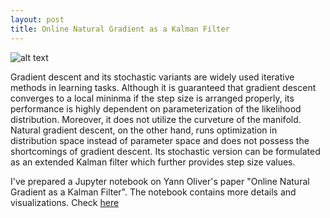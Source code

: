 ```yaml
---
layout: post
title: Online Natural Gradient as a Kalman Filter
---
```

![alt text](https://semihakbayrak.github.io/images/NGIF.png "Factor Graph Representation")

Gradient descent and its stochastic variants are widely used iterative methods in learning tasks. Although it is guaranteed that gradient descent converges to a local mininma if the step size is arranged properly, its performance is highly dependent on parameterization of the likelihood distribution. Moreover, it does not utilize the curveture of the manifold. Natural gradient descent, on the other hand, runs optimization in distribution space instead of parameter space and does not possess the shortcomings of gradient descent. Its stochastic version can be formulated as an extended Kalman filter which further provides step size values. 

I've prepared a Jupyter notebook on Yann Oliver's paper "Online Natural Gradient as a Kalman Filter". The notebook contains more details and visualizations. Check [here](https://nbviewer.jupyter.org/github/semihakbayrak/MachineLearning/blob/master/Notes/Online%20Natural%20Gradient%20as%20a%20Kalman%20Filter.ipynb)
